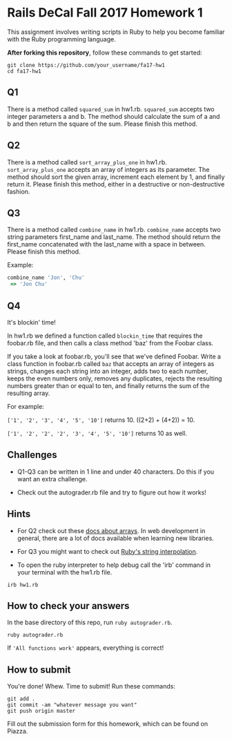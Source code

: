 # Rails DeCal Fall 2017 Homework 1
This assignment involves writing scripts in Ruby to help you become familiar with the Ruby programming language.

**After forking this repository**, follow these commands to get started:
```
git clone https://github.com/your_username/fa17-hw1
cd fa17-hw1
```

## Q1
There is a method called `squared_sum` in hw1.rb. `squared_sum` accepts two integer parameters a and b. The method should calculate the sum of a and b and then return the square of the sum. Please finish this method.

## Q2
There is a method called `sort_array_plus_one` in hw1.rb. `sort_array_plus_one` accepts an array of integers as its parameter. The method should sort the given array, increment each element by 1, and finally return it. Please finish this method, either in a destructive or non-destructive fashion.

## Q3
There is a method called `combine_name` in hw1.rb. `combine_name` accepts two string parameters first_name and last_name. The method should return the first_name concatenated with the last_name with a space in between. Please finish this method.

Example:
```ruby
combine_name 'Jon', 'Chu'
 => 'Jon Chu'
```

## Q4
It's blockin' time!

In hw1.rb we defined a function called `blockin_time` that requires the foobar.rb file, and then calls a class method 'baz' from the Foobar class.

If you take a look at foobar.rb, you'll see that we've defined Foobar. Write a class function in foobar.rb called `baz` that accepts an array of integers as strings, changes each string into an integer, adds two to each number, keeps the even numbers only, removes any duplicates, rejects the resulting numbers greater than or equal to ten, and finally returns the sum of the resulting array.

For example:

`['1', '2', '3', '4', '5', '10']` returns 10. ((2+2) + (4+2)) = 10.

`['1', '2', '2', '2', '3', '4', '5', '10']` returns 10 as well.

## Challenges
- Q1-Q3 can be written in 1 line and under 40 characters. Do this if you want an extra challenge.

- Check out the autograder.rb file and try to figure out how it works!

## Hints
- For Q2 check out these [docs about arrays](http://ruby-doc.org/core-2.2.0/Array.html). In web development in general, there are a lot of docs available when learning new libraries.

- For Q3 you might want to check out
[Ruby's string interpolation](https://en.wikipedia.org/wiki/String_interpolation#Ruby).

- To open the ruby interpreter to help debug call the 'irb' command in your terminal with the hw1.rb file.
```
irb hw1.rb
```

## How to check your answers
In the base directory of this repo, run `ruby autograder.rb`.
```
ruby autograder.rb
```

If `'All functions work'` appears, everything is correct!

## How to submit
You're done! Whew. Time to submit! Run these commands:

```
git add .
git commit -am "whatever message you want"
git push origin master
```

Fill out the submission form for this homework, which can be found on Piazza.
